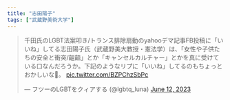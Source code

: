 ```yaml
---
title: "志田陽子"
tags: ["武蔵野美術大学"]
---
```


<blockquote class="twitter-tweet"><p lang="ja" dir="ltr">千田氏のLGBT法案叩き/トランス排除扇動のyahooデマ記事FB投稿に「いいね」してる志田陽子氏（武蔵野美大教授・憲法学）は、「女性や子供たちの安全と衝突/齟齬」とか「キャンセルカルチャー」とかを真に受けている口なんだろうか。下記のようなリプに「いいね」してるのもちょっとおかしいな🤨。 <a href="https://t.co/BZPChzSbPc">pic.twitter.com/BZPChzSbPc</a></p>&mdash; フツーのLGBTをクィアする (@lgbtq_luna) <a href="https://twitter.com/lgbtq_luna/status/1668189640074088448?ref_src=twsrc%5Etfw">June 12, 2023</a></blockquote> <script async src="https://platform.twitter.com/widgets.js" charset="utf-8"></script> 